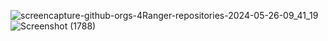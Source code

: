 ![screencapture-github-orgs-4Ranger-repositories-2024-05-26-09_41_19](https://github.com/unxpctdchrs/reports/assets/114638004/1cf92bbf-a6de-4411-bc5e-0224a36178cd)
![Screenshot (1788)](https://github.com/unxpctdchrs/reports/assets/114638004/db20fb85-ee03-4f9e-9a68-9c42651582b4)
